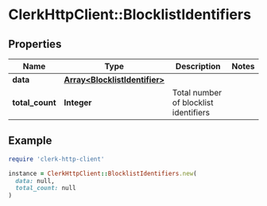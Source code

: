 # ClerkHttpClient::BlocklistIdentifiers

## Properties

| Name | Type | Description | Notes |
| ---- | ---- | ----------- | ----- |
| **data** | [**Array&lt;BlocklistIdentifier&gt;**](BlocklistIdentifier.md) |  |  |
| **total_count** | **Integer** | Total number of blocklist identifiers  |  |

## Example

```ruby
require 'clerk-http-client'

instance = ClerkHttpClient::BlocklistIdentifiers.new(
  data: null,
  total_count: null
)
```

